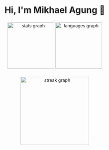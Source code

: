 <h1 align="center">Hi,  I'm Mikhael Agung 👋</h1>

###

<div align="center">
  <img src="https://github-readme-stats.vercel.app/api?username=Mikhael-Agung&hide_title=false&hide_rank=false&show_icons=true&include_all_commits=true&count_private=true&disable_animations=false&theme=dracula&locale=en&hide_border=false&order=1" height="150" alt="stats graph"  />
  <img src="https://github-readme-stats.vercel.app/api/top-langs?username=Mikhael-Agung&locale=en&hide_title=false&layout=compact&card_width=320&langs_count=5&theme=dracula&hide_border=false&order=2" height="150" alt="languages graph"  />
</div>

###

<div align="center">
  <img src="https://streak-stats.demolab.com?user=Mikhael-Agung&locale=en&mode=daily&theme=dark&hide_border=false&border_radius=5&order=3" height="220" widht=" 150"alt="streak graph"  />
</div>

###
